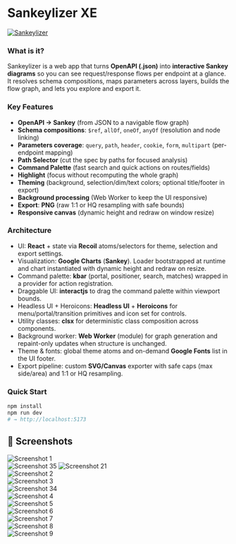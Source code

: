 # Sankeylizer XE

[![Sankeylizer](./4.png)](./4.png)

### What is it?

Sankeylizer is a web app that turns **OpenAPI (.json)** into **interactive Sankey diagrams** so you can see request/response flows per endpoint at a glance. It resolves schema compositions, maps parameters across layers, builds the flow graph, and lets you explore and export it.

### Key Features

-   **OpenAPI → Sankey** (from JSON to a navigable flow graph)
-   **Schema compositions**: `$ref`, `allOf`, `oneOf`, `anyOf` (resolution and node linking)
-   **Parameters coverage**: `query`, `path`, `header`, `cookie`, `form`, `multipart` (per-endpoint mapping)
-   **Path Selector** (cut the spec by paths for focused analysis)
-   **Command Palette** (fast search and quick actions on routes/fields)
-   **Highlight** (focus without recomputing the whole graph)
-   **Theming** (background, selection/dim/text colors; optional title/footer in export)
-   **Background processing** (Web Worker to keep the UI responsive)
-   **Export**: **PNG** (raw 1:1 or HQ resampling with safe bounds)
-   **Responsive canvas** (dynamic height and redraw on window resize)

### Architecture

-   UI: **React** + state via **Recoil** atoms/selectors for theme, selection and export settings.
-   Visualization: **Google Charts** (**Sankey**). Loader bootstrapped at runtime and chart instantiated with dynamic height and redraw on resize.
-   Command palette: **kbar** (portal, positioner, search, matches) wrapped in a provider for action registration.
-   Draggable UI: **interactjs** to drag the command palette within viewport bounds.
-   Headless UI + Heroicons: **Headless UI** + **Heroicons** for menu/portal/transition primitives and icon set for controls.
-   Utility classes: **clsx** for deterministic class composition across components.
-   Background worker: **Web Worker** (module) for graph generation and repaint-only updates when structure is unchanged.
-   Theme & fonts: global theme atoms and on-demand **Google Fonts** list in the UI footer.
-   Export pipeline: custom **SVG/Canvas** exporter with safe caps (max side/area) and 1:1 or HQ resampling.

### Quick Start

```bash
npm install
npm run dev
# → http://localhost:5173
```

## 📸 Screenshots

![Screenshot 1](./1.png)  
![Screenshot 35](./35.png)
![Screenshot 21](./21.png)  
![Screenshot 2](./2.png)  
![Screenshot 3](./3.png)  
![Screenshot 34](./34.png)  
![Screenshot 4](./4.png)  
![Screenshot 5](./5.png)  
![Screenshot 6](./6.png)  
![Screenshot 7](./7.png)  
![Screenshot 8](./8.png)  
![Screenshot 9](./9.png)
